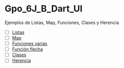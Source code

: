# Gpo_6J_B_Dart_UI
Ejemplos de Listas, Map, Funciones, Clases y Herencia


- [ ] [Listas](https://dartpad.dartlang.org/)
- [ ] [Map](https://dartpad.dartlang.org/)
- [ ] [Funciones varias](https://dartpad.dartlang.org/)
- [ ] [Función flecha](https://dartpad.dartlang.org)
- [ ] [Clases](https://dartpad.dartlang.org/)
- [ ] [Herencia](https://dartpad.dartlang.org/)
